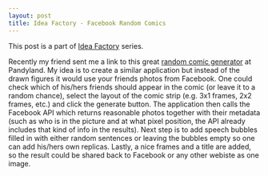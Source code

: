```yaml
---
layout: post
title: Idea Factory - Facebook Random Comics
---
```


This post is a part of [Idea Factory](/idea-factory/) series.

Recently my friend sent me a link to this great [random comic generator](http://pandyland.net/random/) at Pandyland.
My idea is to create a similar application but instead of the  drawn figures
it would use your friends photos from Facebook.  One could check which of his/hers friends
should appear in the comic (or leave it to a random chance), select the layout
of the comic strip (e.g. 3x1 frames, 2x2 frames, etc.) and click the generate button. The application
then calls the Facebook API which returns reasonable photos together
with their metadata (such as who is in the picture and at what pixel position, the API already
includes that kind of info in the results). Next step is to add speech bubbles filled in with
either random sentences or leaving the bubbles empty so one can add his/hers own replicas.
Lastly, a nice frames and a title are added, so the result could be shared back
to Facebook or any other webiste as one image.
